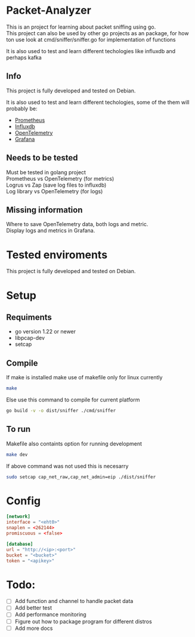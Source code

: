 # Packet-Analyzer

This is an project for learning about packet sniffing using go.\
This project can also be used by other go projects as an package, for how ton use look at cmd/sniffer/sniffer.go for implementation of functions

It is also used to test and learn different techologies like influxdb and perhaps kafka

## Info
This project is fully developed and tested on Debian.

It is also used to test and learn different techologies, some of the them will probably be:
- [Prometheus](https://prometheus.io/)
- [Influxdb](https://www.influxdata.com/)
- [OpenTelemetry](https://opentelemetry.io/)
- [Grafana](https://grafana.com/)

## Needs to be tested
Must be tested in golang project\
Prometheus vs OpenTelemetry (for metrics)\
Logrus vs Zap (save log files to influxdb)\
Log library vs OpenTelemetry (for logs)

## Missing information
Where to save OpenTelemetry data, both logs and metric.\
Display logs and metrics in Grafana.

# Tested enviroments
This project is fully developed and tested on Debian.

# Setup

## Requiments
- go version 1.22 or newer
- libpcap-dev
- setcap

## Compile
If make is installed make use of makefile only for linux currently
```bash
make
```

Else use this command to compile for current platform
```bash
go build -v -o dist/sniffer ./cmd/sniffer
```

## To run
Makefile also containts option for running development 
```bash
make dev
```

If above command was not used this is necesarry
```bash
sudo setcap cap_net_raw,cap_net_admin=eip ./dist/sniffer
```

# Config
```toml
[network]
interface = "<eht0>"
snaplen = <262144>
promiscuous = <false>

[database]
url = "http://<ip>:<port>"
bucket = "<bucket>"
token = "<apikey>"
```

# Todo:
- [ ] Add function and channel to handle packet data
- [ ] Add better test
- [ ] Add performance monitoring
- [ ] Figure out how to package program for different distros
- [ ] Add more docs
